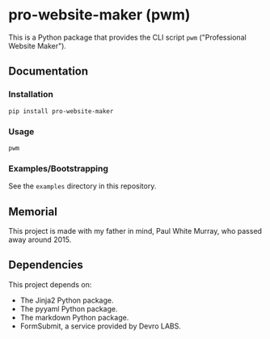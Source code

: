 # pro-website-maker (pwm)

This is a Python package that provides the CLI script `pwm` ("Professional Website Maker").

## Documentation

### Installation

    pip install pro-website-maker

### Usage

    pwm

### Examples/Bootstrapping

See the `examples` directory in this repository.

## Memorial

This project is made with my father in mind, Paul White Murray, who passed away around 2015.

## Dependencies

This project depends on:

- The Jinja2 Python package.
- The pyyaml Python package.
- The markdown Python package.
- FormSubmit, a service provided by Devro LABS.
